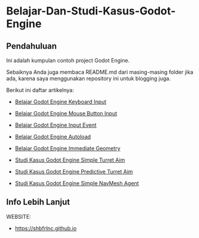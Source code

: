 # Belajar-Dan-Studi-Kasus-Godot-Engine

## Pendahuluan

Ini adalah kumpulan contoh project Godot Engine. 

Sebaiknya Anda juga membaca README.md dari masing-masing folder jika ada, karena saya menggunakan repository ini untuk blogging juga.

Berikut ini daftar artikelnya:

- [Belajar Godot Engine Keyboard Input](https://github.com/shbfrlnc/Belajar-Dan-Studi-Kasus-Godot-Engine/tree/main/belajar-godot-engine-keyboard-input)

- [Belajar Godot Engine Mouse Button Input](https://github.com/shbfrlnc/Belajar-Dan-Studi-Kasus-Godot-Engine/tree/main/belajar-godot-engine-mouse-button-input)

- [Belajar Godot Engine Input Event](https://github.com/shbfrlnc/Belajar-Dan-Studi-Kasus-Godot-Engine/tree/main/belajar-godot-engine-input-event)

- [Belajar Godot Engine Autoload](https://github.com/shbfrlnc/Belajar-Dan-Studi-Kasus-Godot-Engine/tree/main/belajar-godot-engine-autoload)

- [Belajar Godot Engine Immediate Geometry](https://github.com/shbfrlnc/Belajar-Dan-Studi-Kasus-Godot-Engine/tree/main/belajar-godot-engine-immediate-geometry)

- [Studi Kasus Godot Engine Simple Turret Aim](https://github.com/shbfrlnc/Belajar-Dan-Studi-Kasus-Godot-Engine/tree/main/studi-kasus-godot-engine-simple-turret-aim)

- [Studi Kasus Godot Engine Predictive Turret Aim](https://github.com/shbfrlnc/Belajar-Dan-Studi-Kasus-Godot-Engine/tree/main/studi-kasus-godot-engine-predictive-turret-aim)

- [Studi Kasus Godot Engine Simple NavMesh Agent](https://github.com/shbfrlnc/Belajar-Dan-Studi-Kasus-Godot-Engine/tree/main/studi-kasus-godot-engine-simple-navmesh-agent)

## Info Lebih Lanjut

WEBSITE:

- https://shbfrlnc.github.io
